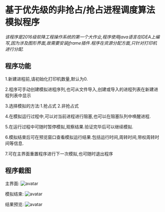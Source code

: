 # 基于优先级的非抢占/抢占进程调度算法模拟程序
*该程序是2016级软降工程操作系统的第一个大作业,程序使用java语言在IDEA上编写,因为涉及图形界面,故需要安装jframe插件.程序在资源分配方面,只针对打印机进行分配.*

## 程序功能
1.新建进程前,请初始化打印机数量,默认为0.

2.程序可手动创建模拟进程序列,也可从文件导入,创建或导入的进程列表在新建进程列表中显示

3.选择模拟的方法:1.抢占式  2.非抢占式

4.在模拟运行过程中,可以对当前进程进行阻塞,也可以在阻塞队列中唤醒进程.

5.在运行过程中可随时暂停模拟,观察结果.验证完毕后可以继续模拟.

6.模拟结束后可在预览窗口查看模拟运行结果.包括运行时间,周转时间,带权周转时间等信息.

7.可在主界面重置程序进行下一次模拟,也可随时退出程序

## 程序截图
主界面:
![avatar](https://raw.githubusercontent.com/vi-li/MarkdownPictureRepository/master/主界面.png)

模拟结束:
![avatar](https://raw.githubusercontent.com/vi-li/MarkdownPictureRepository/master/运行完成.png)

结果预览:
![avatar](https://raw.githubusercontent.com/vi-li/MarkdownPictureRepository/master/结果预览.png)
